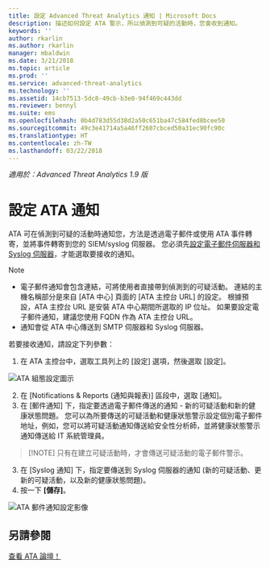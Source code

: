 ```yaml
---
title: 設定 Advanced Threat Analytics 通知 | Microsoft Docs
description: 描述如何設定 ATA 警示，所以偵測到可疑的活動時，您會收到通知。
keywords: ''
author: rkarlin
ms.author: rkarlin
manager: mbaldwin
ms.date: 3/21/2018
ms.topic: article
ms.prod: ''
ms.service: advanced-threat-analytics
ms.technology: ''
ms.assetid: 14cb7513-5dc8-49cb-b3e0-94f469c443dd
ms.reviewer: bennyl
ms.suite: ems
ms.openlocfilehash: 0b4d783d55d38d2a50c651ba47c584fed8bcee50
ms.sourcegitcommit: 49c3e41714a5a46ff2607cbced50a31ec90fc90c
ms.translationtype: HT
ms.contentlocale: zh-TW
ms.lasthandoff: 03/22/2018
---
```

*適用於：Advanced Threat Analytics 1.9 版*



# <a name="set-ata-notifications"></a>設定 ATA 通知
ATA 可在偵測到可疑的活動時通知您，方法是透過電子郵件或使用 ATA 事件轉寄，並將事件轉寄到您的 SIEM/syslog 伺服器。 您必須先[設定電子郵件伺服器和 Syslog 伺服器](setting-syslog-email-server-settings.md)，才能選取要接收的通知。

> [!NOTE]
> -   電子郵件通知會包含連結，可將使用者直接帶到偵測到的可疑活動。 連結的主機名稱部分是來自 [ATA 中心] 頁面的 [ATA 主控台 URL] 的設定。 根據預設，ATA 主控台 URL 是安裝 ATA 中心期間所選取的 IP 位址。 如果要設定電子郵件通知，建議您使用 FQDN 作為 ATA 主控台 URL。
> -   通知會從 ATA 中心傳送到 SMTP 伺服器和 Syslog 伺服器。


若要接收通知，請設定下列參數：


1. 在 ATA 主控台中，選取工具列上的 [設定] 選項，然後選取 [設定]。

![ATA 組態設定圖示](media/ATA-config-icon.png)

2. 在 [Notifications & Reports (通知與報表)] 區段中，選取 [通知]。
3. 在 [郵件通知] 下，指定要透過電子郵件傳送的通知 - 新的可疑活動和新的健康狀態問題。 您可以為所要傳送的可疑活動和健康狀態警示設定個別電子郵件地址，例如，您可以將可疑活動通知傳送給安全性分析師，並將健康狀態警示通知傳送給 IT 系統管理員。
>   [!NOTE]
>   只有在建立可疑活動時，才會傳送可疑活動的電子郵件警示。
3. 在 [Syslog 通知] 下，指定要傳送到 Syslog 伺服器的通知 (新的可疑活動、更新的可疑活動，以及新的健康狀態問題)。
5. 按一下 **[儲存]**。

![ATA 郵件通知設定影像](media/ata-mail-notification-settings.png)




## <a name="see-also"></a>另請參閱
[查看 ATA 論壇！](https://social.technet.microsoft.com/Forums/security/home?forum=mata)
